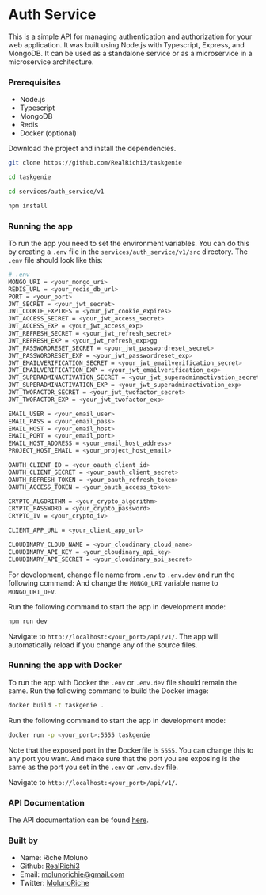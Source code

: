 
# Auth Service
This is a simple API for managing authentication and authorization for your web application. It was built using Node.js with Typescript, Express, and MongoDB. It can be used as a standalone service or as a microservice in a microservice architecture.

### Prerequisites
- Node.js
- Typescript
- MongoDB
- Redis
- Docker (optional)

Download the project and install the dependencies.

```bash
git clone https://github.com/RealRichi3/taskgenie

cd taskgenie

cd services/auth_service/v1

npm install
```

### Running the app
To run the app you need to set the environment variables. You can do this by creating a `.env` file in the `services/auth_service/v1/src` directory. The `.env` file should look like this:

```bash
# .env
MONGO_URI = <your_mongo_uri>
REDIS_URL = <your_redis_db_url>
PORT = <your_port>
JWT_SECRET = <your_jwt_secret> 
JWT_COOKIE_EXPIRES = <your_jwt_cookie_expires>
JWT_ACCESS_SECRET = <your_jwt_access_secret>
JWT_ACCESS_EXP = <your_jwt_access_exp>
JWT_REFRESH_SECRET = <your_jwt_refresh_secret>
JWT_REFRESH_EXP = <your_jwt_refresh_exp>gg
JWT_PASSWORDRESET_SECRET = <your_jwt_passwordreset_secret>
JWT_PASSWORDRESET_EXP = <your_jwt_passwordreset_exp>
JWT_EMAILVERIFICATION_SECRET = <your_jwt_emailverification_secret>
JWT_EMAILVERIFICATION_EXP = <your_jwt_emailverification_exp>
JWT_SUPERADMINACTIVATION_SECRET = <your_jwt_superadminactivation_secret>
JWT_SUPERADMINACTIVATION_EXP = <your_jwt_superadminactivation_exp>
JWT_TWOFACTOR_SECRET = <your_jwt_twofactor_secret>
JWT_TWOFACTOR_EXP = <your_jwt_twofactor_exp>

EMAIL_USER = <your_email_user>
EMAIL_PASS = <your_email_pass>
EMAIL_HOST = <your_email_host>
EMAIL_PORT = <your_email_port>
EMAIL_HOST_ADDRESS = <your_email_host_address>
PROJECT_HOST_EMAIL = <your_project_host_email>

OAUTH_CLIENT_ID = <your_oauth_client_id>
OAUTH_CLIENT_SECRET = <your_oauth_client_secret>
OAUTH_REFRESH_TOKEN = <your_oauth_refresh_token>
OAUTH_ACCESS_TOKEN = <your_oauth_access_token>

CRYPTO_ALGORITHM = <your_crypto_algorithm>
CRYPTO_PASSWORD = <your_crypto_password>
CRYPTO_IV = <your_crypto_iv>

CLIENT_APP_URL = <your_client_app_url>

CLOUDINARY_CLOUD_NAME = <your_cloudinary_cloud_name>
CLOUDINARY_API_KEY = <your_cloudinary_api_key>
CLOUDINARY_API_SECRET = <your_cloudinary_api_secret>
```

For development, change file name from `.env` to `.env.dev` and run the following command:
And change the `MONGO_URI` variable name to `MONGO_URI_DEV`.

Run the following command to start the app in development mode:

```bash
npm run dev
```

Navigate to `http://localhost:<your_port>/api/v1/`. The app will automatically reload if you change any of the source files.

### Running the app with Docker
To run the app with Docker the `.env` or `.env.dev` file should remain the same. Run the following command to build the Docker image:

```bash
docker build -t taskgenie .
```

Run the following command to start the app in development mode:

```bash
docker run -p <your_port>:5555 taskgenie
```

Note that the exposed port in the Dockerfile is `5555`. You can change this to any port you want.
And make sure that the port you are exposing is the same as the port you set in the `.env` or `.env.dev` file.

Navigate to `http://localhost:<your_port>/api/v1/`.

### API Documentation
The API documentation can be found [here](https://documenter.getpostman.com/view/20633788/2s93XzwN5M).


### Built by
- Name: Riche Moluno
- Github: [RealRichi3](https://github.com/RealRichi3)
- Email: [molunorichie@gmail.com](mailto:molunorichie@gmail.com)
- Twitter: [MolunoRiche](https://twitter.com/MolunoRiche)